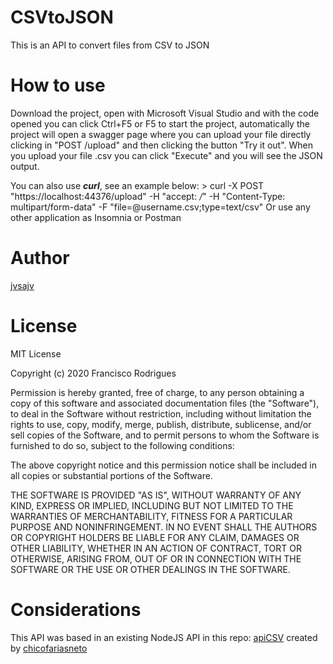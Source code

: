 # CSVtoJSON
 This is an API to convert files from CSV to JSON

# How to use
   Download the project, open with Microsoft Visual Studio and with the code opened you can click Ctrl+F5 or F5 to start the project, automatically the project will open a swagger page where you can upload your file directly clicking in "POST /upload" and then clicking the button "Try it out". When you upload your file .csv you can click "Execute" and you will see the JSON output.

   You can also use ***curl***, see an example below:
       > curl -X POST "https://localhost:44376/upload" -H  "accept: */*" -H  "Content-Type: multipart/form-data" -F "file=@username.csv;type=text/csv"
   Or use any other application as Insomnia or Postman

# Author 
   [jvsajv](https://github.com/jvsajv)

# License

MIT License

Copyright (c) 2020 Francisco Rodrigues

Permission is hereby granted, free of charge, to any person obtaining a copy of this software and associated documentation files (the "Software"), to deal in the Software without restriction, including without limitation the rights to use, copy, modify, merge, publish, distribute, sublicense, and/or sell copies of the Software, and to permit persons to whom the Software is furnished to do so, subject to the following conditions:

The above copyright notice and this permission notice shall be included in all copies or substantial portions of the Software.

THE SOFTWARE IS PROVIDED "AS IS", WITHOUT WARRANTY OF ANY KIND, EXPRESS OR IMPLIED, INCLUDING BUT NOT LIMITED TO THE WARRANTIES OF MERCHANTABILITY, FITNESS FOR A PARTICULAR PURPOSE AND NONINFRINGEMENT. IN NO EVENT SHALL THE AUTHORS OR COPYRIGHT HOLDERS BE LIABLE FOR ANY CLAIM, DAMAGES OR OTHER LIABILITY, WHETHER IN AN ACTION OF CONTRACT, TORT OR OTHERWISE, ARISING FROM, OUT OF OR IN CONNECTION WITH THE SOFTWARE OR THE USE OR OTHER DEALINGS IN THE SOFTWARE.

# Considerations

This API was based in an existing NodeJS API in this repo: [apiCSV](github.com/chicofariasneto/apiCSV) created by [chicofariasneto](github.com/chicofariasneto)
    
